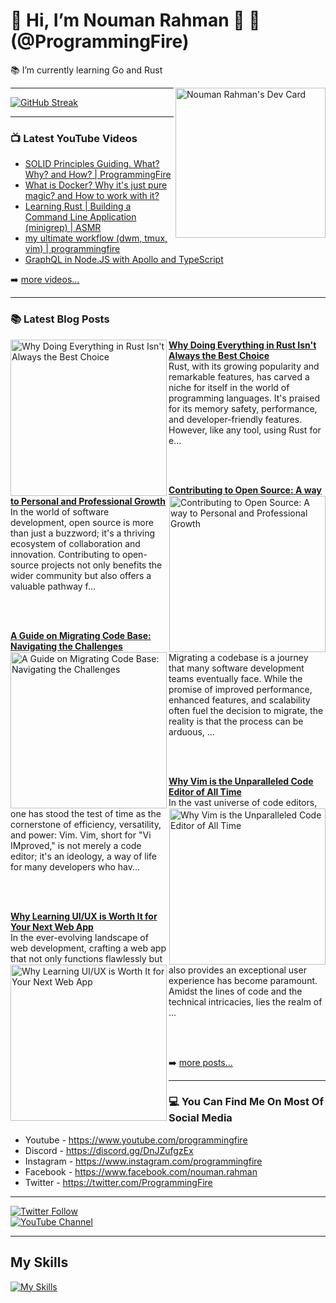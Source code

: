 # 👋 Hi, I’m Nouman Rahman 🚀 🤖 (@ProgrammingFire)
📚 I’m currently learning Go and Rust

<div align="left">
  <a href="https://app.daily.dev/programmingfire"><img align="right" width="240" src="https://api.daily.dev/devcards/86dba213ca724d5892a77340b0410d32.png?r=jab" alt="Nouman Rahman's Dev Card"/></a>
</div>

---

 [![GitHub Streak](https://streak-stats.demolab.com?user=programmingfire&theme=catppuccin-mocha)](https://git.io/streak-stats) 

---

### 📺 Latest YouTube Videos

<!-- YOUTUBE:START -->
- [SOLID Principles Guiding. What? Why? and How? | ProgrammingFire](https://www.youtube.com/watch?v=_QS7-NHerm4)
- [What is Docker? Why it&#39;s just pure magic? and How to work with it?](https://www.youtube.com/watch?v=8aX13HFghCc)
- [Learning Rust | Building a Command Line Application &lpar;minigrep&rpar; | ASMR](https://www.youtube.com/watch?v=1E6cDAm38YY)
- [my ultimate workflow &lpar;dwm, tmux, vim&rpar; | programmingfire](https://www.youtube.com/watch?v=LVEqwUCeRKc)
- [GraphQL in Node.JS with Apollo and TypeScript](https://www.youtube.com/watch?v=ScvRw00L-5w)
<!-- YOUTUBE:END -->

➡️ [more videos...](https://youtube.com/c/ProgrammingFire)

---

### 📚 Latest Blog Posts

<!-- HASHNODE_BLOG:START -->
<p align="left">
<a href="https://programmingfire.com/why-doing-everything-in-rust-isnt-always-the-best-choice" title="Why Doing Everything in Rust Isn't Always the Best Choice"><img src="https://cdn.hashnode.com/res/hashnode/image/upload/v1692896661955/c8b6bdcb-f3d7-4a9a-8a62-e9958ddf807f.png" alt="Why Doing Everything in Rust Isn't Always the Best Choice" width="250px" align="left" /></a>
<a href="https://programmingfire.com/why-doing-everything-in-rust-isnt-always-the-best-choice" title="Why Doing Everything in Rust Isn't Always the Best Choice"><strong>Why Doing Everything in Rust Isn't Always the Best Choice</strong></a>
<br/> Rust, with its growing popularity and remarkable features, has carved a niche for itself in the world of programming languages. It's praised for its memory safety, performance, and developer-friendly features. However, like any tool, using Rust for e... </p> <br/> <br/>
<p align="left">
<a href="https://programmingfire.com/contributing-to-open-source-a-way-to-personal-and-professional-growth" title="Contributing to Open Source: A way to Personal and Professional Growth"><img src="https://cdn.hashnode.com/res/hashnode/image/upload/v1692715688220/35a12357-ab50-49e7-bc0f-7d6c371c8219.png" alt="Contributing to Open Source: A way to Personal and Professional Growth" width="250px" align="right" /></a>
<a href="https://programmingfire.com/contributing-to-open-source-a-way-to-personal-and-professional-growth" title="Contributing to Open Source: A way to Personal and Professional Growth"><strong>Contributing to Open Source: A way to Personal and Professional Growth</strong></a>
<br/> In the world of software development, open source is more than just a buzzword; it's a thriving ecosystem of collaboration and innovation. Contributing to open-source projects not only benefits the wider community but also offers a valuable pathway f... </p> <br/> <br/>
<p align="left">
<a href="https://programmingfire.com/a-guide-on-migrating-code-base-navigating-the-challenges" title="A Guide on Migrating Code Base: Navigating the Challenges"><img src="https://cdn.hashnode.com/res/hashnode/image/upload/v1692286292098/297e37a5-d0e1-46a8-b82a-0919e712d9d0.png" alt="A Guide on Migrating Code Base: Navigating the Challenges" width="250px" align="left" /></a>
<a href="https://programmingfire.com/a-guide-on-migrating-code-base-navigating-the-challenges" title="A Guide on Migrating Code Base: Navigating the Challenges"><strong>A Guide on Migrating Code Base: Navigating the Challenges</strong></a>
<br/> Migrating a codebase is a journey that many software development teams eventually face. While the promise of improved performance, enhanced features, and scalability often fuel the decision to migrate, the reality is that the process can be arduous, ... </p> <br/> <br/>
<p align="left">
<a href="https://programmingfire.com/why-vim-is-the-unparalleled-code-editor-of-all-time" title="Why Vim is the Unparalleled Code Editor of All Time"><img src="https://cdn.hashnode.com/res/hashnode/image/upload/v1692116569202/8b9cd45f-5bc3-4385-a0e6-7347897d64c6.png" alt="Why Vim is the Unparalleled Code Editor of All Time" width="250px" align="right" /></a>
<a href="https://programmingfire.com/why-vim-is-the-unparalleled-code-editor-of-all-time" title="Why Vim is the Unparalleled Code Editor of All Time"><strong>Why Vim is the Unparalleled Code Editor of All Time</strong></a>
<br/> In the vast universe of code editors, one has stood the test of time as the cornerstone of efficiency, versatility, and power: Vim. Vim, short for "Vi IMproved," is not merely a code editor; it's an ideology, a way of life for many developers who hav... </p> <br/> <br/>
<p align="left">
<a href="https://programmingfire.com/why-learning-uiux-is-worth-it-for-your-next-web-app" title="Why Learning UI/UX is Worth It for Your Next Web App"><img src="https://cdn.hashnode.com/res/hashnode/image/upload/v1691930635206/068b7e59-bcf9-4239-bcdd-e9d1fca9f791.png" alt="Why Learning UI/UX is Worth It for Your Next Web App" width="250px" align="left" /></a>
<a href="https://programmingfire.com/why-learning-uiux-is-worth-it-for-your-next-web-app" title="Why Learning UI/UX is Worth It for Your Next Web App"><strong>Why Learning UI/UX is Worth It for Your Next Web App</strong></a>
<br/> In the ever-evolving landscape of web development, crafting a web app that not only functions flawlessly but also provides an exceptional user experience has become paramount. Amidst the lines of code and the technical intricacies, lies the realm of ... </p> <br/> <br/>
<!-- HASHNODE_BLOG:END -->


➡️ [more posts...](https://programmingfire.com/)

---

### 💻 You Can Find Me On Most Of Social Media

* Youtube - https://www.youtube.com/programmingfire
* Discord - https://discord.gg/DnJZufgzEx
* Instagram - https://www.instagram.com/programmingfire
* Facebook - https://www.facebook.com/nouman.rahman
* Twitter - https://twitter.com/ProgrammingFire

---

[![Twitter Follow](https://img.shields.io/twitter/follow/ProgrammingFire?label=Follow%20On%20Twitter&style=social)](https://twitter.com/ProgrammingFire)
<br>
[![YouTube Channel](https://img.shields.io/youtube/channel/subscribers/UCWOD0-JKR1WfpEf_MhdY2pw?label=Subscribe%20On%20YouTube&style=social)](https://youtube.com/c/ProgrammingFire)

---

## My Skills
[![My Skills](https://skillicons.dev/icons?i=dotnet,cs,js,ts,html,css,wasm,git,vscode,docker,kubernetes,redis,postgres,mongodb,md,linux,graphql,go,figma)](https://skillicons.dev)
